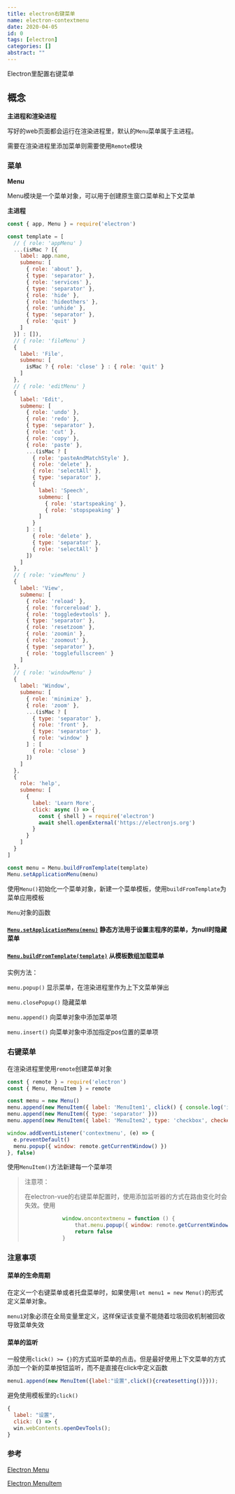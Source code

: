 ```yaml
---
title: electron右键菜单
name: electron-contextmenu
date: 2020-04-05
id: 0
tags: [electron]
categories: []
abstract: ""
---
```



Electron里配置右键菜单

<!--more-->

## 概念

**主进程和渲染进程**

写好的web页面都会运行在渲染进程里，默认的`Menu`菜单属于主进程。

需要在渲染进程里添加菜单则需要使用`Remote`模块

### 菜单

**Menu**

Menu模块是一个菜单对象，可以用于创建原生窗口菜单和上下文菜单

**主进程**

```javascript
const { app, Menu } = require('electron')

const template = [
  // { role: 'appMenu' }
  ...(isMac ? [{
    label: app.name,
    submenu: [
      { role: 'about' },
      { type: 'separator' },
      { role: 'services' },
      { type: 'separator' },
      { role: 'hide' },
      { role: 'hideothers' },
      { role: 'unhide' },
      { type: 'separator' },
      { role: 'quit' }
    ]
  }] : []),
  // { role: 'fileMenu' }
  {
    label: 'File',
    submenu: [
      isMac ? { role: 'close' } : { role: 'quit' }
    ]
  },
  // { role: 'editMenu' }
  {
    label: 'Edit',
    submenu: [
      { role: 'undo' },
      { role: 'redo' },
      { type: 'separator' },
      { role: 'cut' },
      { role: 'copy' },
      { role: 'paste' },
      ...(isMac ? [
        { role: 'pasteAndMatchStyle' },
        { role: 'delete' },
        { role: 'selectAll' },
        { type: 'separator' },
        {
          label: 'Speech',
          submenu: [
            { role: 'startspeaking' },
            { role: 'stopspeaking' }
          ]
        }
      ] : [
        { role: 'delete' },
        { type: 'separator' },
        { role: 'selectAll' }
      ])
    ]
  },
  // { role: 'viewMenu' }
  {
    label: 'View',
    submenu: [
      { role: 'reload' },
      { role: 'forcereload' },
      { role: 'toggledevtools' },
      { type: 'separator' },
      { role: 'resetzoom' },
      { role: 'zoomin' },
      { role: 'zoomout' },
      { type: 'separator' },
      { role: 'togglefullscreen' }
    ]
  },
  // { role: 'windowMenu' }
  {
    label: 'Window',
    submenu: [
      { role: 'minimize' },
      { role: 'zoom' },
      ...(isMac ? [
        { type: 'separator' },
        { role: 'front' },
        { type: 'separator' },
        { role: 'window' }
      ] : [
        { role: 'close' }
      ])
    ]
  },
  {
    role: 'help',
    submenu: [
      {
        label: 'Learn More',
        click: async () => {
          const { shell } = require('electron')
          await shell.openExternal('https://electronjs.org')
        }
      }
    ]
  }
]

const menu = Menu.buildFromTemplate(template)
Menu.setApplicationMenu(menu)
```

使用`Menu()`初始化一个菜单对象，新建一个菜单模板，使用`buildFromTemplate`为菜单应用模板

`Menu`对象的函数

#### [`Menu.setApplicationMenu(menu)`](https://www.electronjs.org/docs/api/menu#menusetapplicationmenumenu) 静态方法用于设置主程序的菜单，为null时隐藏菜单

#### [`Menu.buildFromTemplate(template)`](https://www.electronjs.org/docs/api/menu#menubuildfromtemplatetemplate) 从模板数组加载菜单

实例方法：

`menu.popup()` 显示菜单，在渲染进程里作为上下文菜单弹出

`menu.closePopup()` 隐藏菜单

`menu.append()` 向菜单对象中添加菜单项

`menu.insert()` 向菜单对象中添加指定pos位置的菜单项

### 右键菜单

在渲染进程里使用`remote`创建菜单对象

```javascript
const { remote } = require('electron')
const { Menu, MenuItem } = remote

const menu = new Menu()
menu.append(new MenuItem({ label: 'MenuItem1', click() { console.log('item 1 clicked') } }))
menu.append(new MenuItem({ type: 'separator' }))
menu.append(new MenuItem({ label: 'MenuItem2', type: 'checkbox', checked: true }))

window.addEventListener('contextmenu', (e) => {
  e.preventDefault()
  menu.popup({ window: remote.getCurrentWindow() })
}, false)
```

使用`MenuItem()`方法新建每一个菜单项

>  注意项：
>
> 在electron-vue的右键菜单配置时，使用添加监听器的方式在路由变化时会失效。使用
>
> ```javascript
>             window.oncontextmenu = function () {
>                 that.menu.popup({ window: remote.getCurrentWindow() });
>                 return false
>             }
> ```
>
> 

### 注意事项

#### 菜单的生命周期

在定义一个右键菜单或者托盘菜单时，如果使用`let menu1 = new Menu()`的形式定义菜单对象。

`menu1`对象必须在全局变量里定义，这样保证该变量不能随着垃圾回收机制被回收导致菜单失效

#### 菜单的监听

一般使用`click() >= {}`的方式监听菜单的点击。但是最好使用上下文菜单的方式添加一个新的菜单按钮监听，而不是直接在click中定义函数

```javascript
menu1.append(new MenuItem({label:"设置",click(){createsetting()}}));
```

避免使用模板里的`click()`

```javascript
{
  label: "设置",
  click: () => {
  win.webContents.openDevTools();
}
```



###  参考

 [Electron Menu](https://www.electronjs.org/docs/api/menu)

[Electron MenuItem](https://www.electronjs.org/docs/api/menu-item)